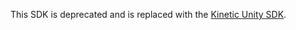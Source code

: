 This SDK is deprecated and is replaced with the [Kinetic Unity SDK](https://developer.kin.org/docs/developers/unity).
